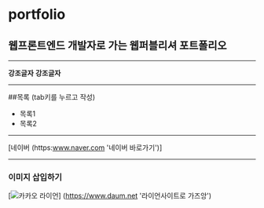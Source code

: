 # portfolio
## 웹프론트엔드 개발자로 가는 웹퍼블리셔 포트폴리오

---

**강조글자**
__강조글자__

---

##목록 (tab키를 누르고 작성)
  - 목록1
  - 목록2

---

[네이버 (https:www.naver.com '네이버 바로가기')]

---
### 이미지 삽입하기
[![카카오 라이언](https://user-images.githubusercontent.com/112532836/203675860-a16fcf98-59e7-40b8-a1ef-15a0507607be.png "라이언")]
(https://www.daum.net '라이언사이트로 가즈앙')

